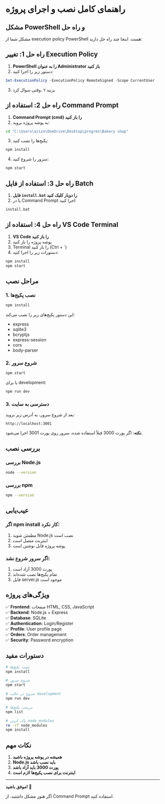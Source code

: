 # راهنمای کامل نصب و اجرای پروژه

## مشکل PowerShell و راه حل

مشکل شما از execution policy PowerShell هست. اینجا چند راه حل دارید:

## راه حل 1: تغییر Execution Policy

1. **PowerShell را به عنوان Administrator باز کنید**
2. دستور زیر را اجرا کنید:
```powershell
Set-ExecutionPolicy -ExecutionPolicy RemoteSigned -Scope CurrentUser
```
3. وقتی سوال کرد، `Y` بزنید

## راه حل 2: استفاده از Command Prompt

1. **Command Prompt (cmd) را باز کنید**
2. به پوشه پروژه بروید:
```cmd
cd "C:\Users\azizo\OneDrive\Desktop\progrms\Bakery shop"
```
3. پکیج‌ها را نصب کنید:
```cmd
npm install
```
4. سرور را شروع کنید:
```cmd
npm start
```

## راه حل 3: استفاده از فایل Batch

1. **فایل `install.bat` را دوبار کلیک کنید**
2. یا در Command Prompt اجرا کنید:
```cmd
install.bat
```

## راه حل 4: استفاده از VS Code Terminal

1. **VS Code را باز کنید**
2. پوشه پروژه را باز کنید
3. Terminal را باز کنید (Ctrl + `)
4. دستورات زیر را اجرا کنید:
```bash
npm install
npm start
```

## مراحل نصب

### 1. نصب پکیج‌ها
```bash
npm install
```

این دستور پکیج‌های زیر را نصب می‌کند:
- express
- sqlite3
- bcryptjs
- express-session
- cors
- body-parser

### 2. شروع سرور
```bash
npm start
```

یا برای development:
```bash
npm run dev
```

### 3. دسترسی به سایت
بعد از شروع سرور، به آدرس زیر بروید:
```
http://localhost:3001
```

**نکته**: اگر پورت 3000 قبلاً استفاده شده، سرور روی پورت 3001 اجرا می‌شود.

## بررسی نصب

### بررسی Node.js
```bash
node --version
```

### بررسی npm
```bash
npm --version
```

## عیب‌یابی

### اگر npm install کار نکرد:
1. مطمئن شوید Node.js نصب است
2. اینترنت متصل است
3. پوشه پروژه قابل نوشتن است

### اگر سرور شروع نشد:
1. پورت 3000 آزاد است
2. تمام پکیج‌ها نصب شده‌اند
3. فایل server.js موجود است

## ویژگی‌های پروژه

✅ **Frontend**: صفحات HTML, CSS, JavaScript  
✅ **Backend**: Node.js + Express  
✅ **Database**: SQLite  
✅ **Authentication**: Login/Register  
✅ **Profile**: User profile page  
✅ **Orders**: Order management  
✅ **Security**: Password encryption  

## دستورات مفید

```bash
# نصب پکیج‌ها
npm install

# شروع سرور
npm start

# شروع در حالت development
npm run dev

# بررسی پکیج‌ها
npm list

# پاک کردن node_modules
rm -rf node_modules
npm install
```

## نکات مهم

1. **همیشه در پوشه پروژه باشید**
2. **Node.js باید نصب باشد**
3. **پورت 3000 باید آزاد باشد**
4. **اینترنت برای نصب پکیج‌ها لازم است**

---

**موفق باشید! 🚀**

اگر هنوز مشکل داشتید، از Command Prompt استفاده کنید.
